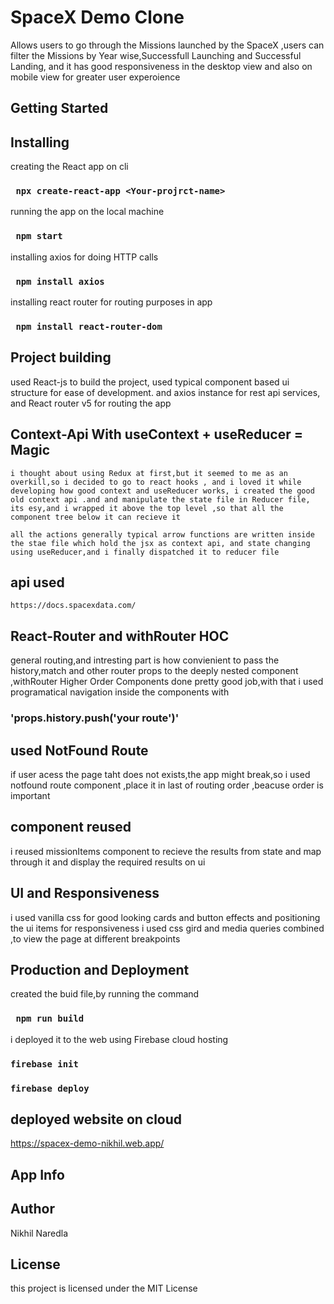 # SpaceX Demo Clone

Allows users to go through the Missions launched by the SpaceX ,users can filter the Missions by Year wise,Successfull Launching and Successful Landing, and it has good responsiveness in the desktop view and also on mobile view for greater user experoience

## Getting Started


## Installing 
 creating the React app on cli
 
 ### ` npx create-react-app <Your-projrct-name>`
 
 running the app on the local machine
 
  ### ` npm start`
  
 installing axios for doing HTTP calls
 
  ### ` npm install axios`
  
  installing react router for routing purposes in app
  
   ### ` npm install react-router-dom`
   
   ## Project building
   
   used React-js to build the project, used typical component based ui structure for ease of development. and axios instance for rest api services, and React router v5 for routing the app
   
   ## Context-Api With useContext + useReducer = Magic 
   
    i thought about using Redux at first,but it seemed to me as an overkill,so i decided to go to react hooks , and i loved it while developing how good context and useReducer works, i created the good old context api .and and manipulate the state file in Reducer file, its esy,and i wrapped it above the top level ,so that all the component tree below it can recieve it
    
    all the actions generally typical arrow functions are written inside the stae file which hold the jsx as context api, and state changing using useReducer,and i finally dispatched it to reducer file
    

 ## api used 
    https://docs.spacexdata.com/
    
    
 ## React-Router and withRouter HOC
 
   general routing,and intresting part is how convienient to pass the history,match and other router  props to the deeply nested component ,withRouter Higher Order Components done pretty good job,with that i used programatical navigation inside the components with

### 'props.history.push('your route')'


## used NotFound Route
if user acess the page taht does not exists,the app might break,so i used notfound route component ,place it in last of routing order ,beacuse order is important

## component reused

i reused missionItems component to recieve the results from state and map through it and display the required results on ui
    
 ## UI and Responsiveness
 
 i used vanilla css for good looking cards and button effects and positioning the ui items
  for responsiveness i used css gird and media queries combined ,to view the page at different breakpoints
  
  ## Production and Deployment
  
  created the buid file,by running the command
  
   ### ` npm run build`
   
   i deployed it to the web using Firebase cloud hosting
   
   ### `firebase init`
   
   ### `firebase deploy`
   
   
 ## deployed website on cloud
 
 https://spacex-demo-nikhil.web.app/
 
 
 ## App Info
 
 ## Author
  Nikhil Naredla
  
 ## License
 
 this project is licensed under the MIT License


    


